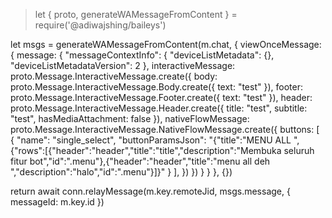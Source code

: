 > let { proto, generateWAMessageFromContent } = require('@adiwajshing/baileys')

let msgs = generateWAMessageFromContent(m.chat, {
  viewOnceMessage: {
    message: {
        "messageContextInfo": {
          "deviceListMetadata": {},
          "deviceListMetadataVersion": 2
        },
        interactiveMessage: proto.Message.InteractiveMessage.create({
          body: proto.Message.InteractiveMessage.Body.create({
            text: "test"
          }),
          footer: proto.Message.InteractiveMessage.Footer.create({
            text: "test"
          }),
          header: proto.Message.InteractiveMessage.Header.create({
            title: "test",
            subtitle: "test",
            hasMediaAttachment: false
          }),
          nativeFlowMessage: proto.Message.InteractiveMessage.NativeFlowMessage.create({
            buttons: [
              {
                "name": "single_select",
                "buttonParamsJson": "{\"title\":\"MENU ALL \",{\"rows\":[{\"header\":\"header\",\"title\":\"title\",\"description\":\"Membuka seluruh fitur bot\",\"id\":\".menu\"},{\"header\":\"header\",\"title\":\"menu all deh \",\"description\":\"halo\",\"id\":\".menu\"}]}"
              }
           ],
          })
        })
    }
  }
}, {})

return await conn.relayMessage(m.key.remoteJid, msgs.message, {
  messageId: m.key.id
})